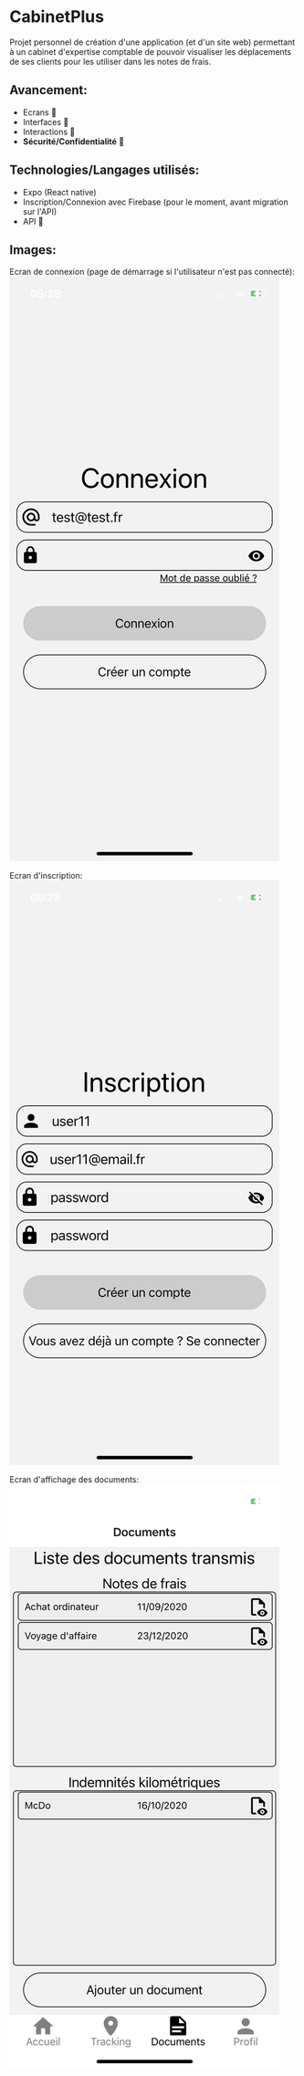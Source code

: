 # CabinetPlus
Projet personnel de création d'une application (et d'un site web) permettant à un cabinet d'expertise comptable de pouvoir visualiser les déplacements de ses clients pour les utiliser dans les notes de frais.

## Avancement:   
* Ecrans :construction:  
* Interfaces :construction:  
* Interactions :construction:  
* **Sécurité/Confidentialité** :construction:  

## Technologies/Langages utilisés:  
* Expo (React native)   
* Inscription/Connexion avec Firebase (pour le moment, avant migration sur l'API)
* API :construction:

## Images:
Ecran de connexion (page de démarrage si l'utilisateur n'est pas connecté):
![Ecran de connexion](githubImages/login.PNG)

Ecran d'inscription:
![Ecran d'inscription](githubImages/registerViewPassword.PNG)

Ecran d'affichage des documents:
![Ecran d'affichage des documents](githubImages/documents.PNG)
